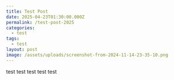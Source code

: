 ```yaml
---
title: Test Post
date: 2025-04-23T01:30:00.000Z
permalink: /test-post-2025
categories:
  - test
tags:
  - test
layout: post
image: /assets/uploads/screenshot-from-2024-11-14-23-35-10.png
---
```

test test test test test
